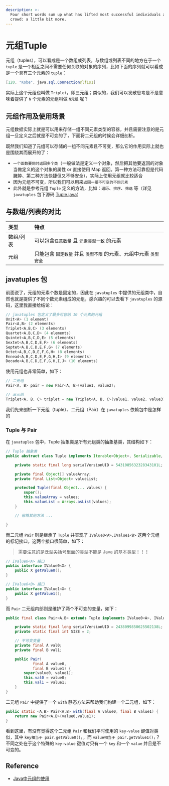 ```yaml
---
description: >-
  Four short words sum up what has lifted most successful individuals above the
  crowd: a little bit more.
---
```


# 元组Tuple

元组（tuples），可以看成是一个数组或列表，与数组或列表不同的地方在于一个 `tuple` 是一个相互之间不需要任何关联的对象的序列，比如下面的序列就可以看成是一个具有三个元素的 `tuple`：

```java
[120, "Kobe", java.sql.Connection@lf1s1]
```

实际上这个元组也叫做 `Triplet`，即三元组；类似的，我们可以发散思考是不是意味着提供了 `N` 个元素的元组叫做 `N元组` 呢？

## **元组作用及使用场景**

元组数据实际上就是可以用来存储一组不同元素类型的容器，并且需要注意的是元组一旦定义之后就是不可变的了，下面将二元组的时候会详细剖析。

既然我们知道了元组可以存储的一组不同元素且不可变，那么它的作用实际上就也是围绕其而展开的了：

* `一个函数要同时返回多个类`（一般做法是定义一个对象，然后把其他要返回的对象当做定义的这个对象的属性 or 直接使用 Map 返回。第一种方法可靠但是代码臃肿、第二种方法快捷但又不够安全），实际上使用元组就比较适合
* 因为元组不可变，所以我们可以用来`返回一组不可变的不同元素`
* 此外就是参考元组 `Tuple` 定义的方法，比如：`遍历`、`排序`、`筛选` 等（详见 `javatuples` 包下源码 [Tuple.java](https://github.com/javatuples/javatuples/blob/master/src/main/java/org/javatuples/Tuple.java)）

## **与数组/列表的对比**

| 类型 | 特点 |
| :--- | :--- |
| 数组/列表 | 可以包含`任意数量` 且 `元素类型一致` 的元素 |
| 元组 | 只能包含 `固定数量` 并且 `类型不限` 的元素、元组中元素 `类型安全` |

## **javatuples 包**

前面说了，元组的元素个数是固定的，因此在 `javatuples` 中提供的元组类中，自然也就是提供了不同个数元素组成的元组，感兴趣的可以去看下 `javatuples` 的源码，这里我直接给结论：

```java
// javatuples 包定义了最多可容纳 10 个元素的元组
Unit<A> (1 element)
Pair<A,B> (2 elements)
Triplet<A,B,C> (3 elements)
Quartet<A,B,C,D> (4 elements)
Quintet<A,B,C,D,E> (5 elements)
Sextet<A,B,C,D,E,F> (6 elements)
Septet<A,B,C,D,E,F,G> (7 elements)
Octet<A,B,C,D,E,F,G,H> (8 elements)
Ennead<A,B,C,D,E,F,G,H,I> (9 elements)
Decade<A,B,C,D,E,F,G,H,I,J> (10 elements)
```

使用元组也非常简单，如下：

```java
// 二元组
Pair<A, B> pair = new Pair<A, B>(value1, value2);

// 三元组
Triplet<A, B, C> triplet = new Triplet<A, B, C>(value1, value2, value3);
```

我们先来剖析一下元组（tuple）、二元组（Pair）在 `javatuples` 依赖包中是怎样的

### **Tuple 与 Pair**

在 `javatuples` 包中，Tuple 抽象类是所有元组类的抽象基类，其结构如下：

```java
// Tuple 抽象类
public abstract class Tuple implements Iterable<Object>, Serializable, Comparable<Tuple> {

    private static final long serialVersionUID = 5431085632328343101L;

    private final Object[] valueArray;
    private final List<Object> valueList;

    protected Tuple(final Object... values) {
        super();
        this.valueArray = values;
        this.valueList = Arrays.asList(values);
    }

    // 省略其他方法 ...

}
```

而二元组 `Pair` 则是继承了 `Tuple` 并实现了 `IValue0<A>,IValue1<B>` 这两个元组的标记接口，这两个接口很简单，如下：

> 需要注意的是泛型尖括号里面的类型不能是 Java 的基本类型！！！

```java
// IValue0<A> 接口
public interface IValue0<X> {
    public X getValue0();
}

// IValue0<B> 接口
public interface IValue1<X> {
    public X getValue1();
}
```

而 `Pair` 二元组内部则是维护了两个不可变的变量，如下：

```java
public final class Pair<A,B> extends Tuple implements IValue0<A>, IValue1<B> {

    private static final long serialVersionUID = 2438099850625502138L;
    private static final int SIZE = 2;

    // 不可变变量
    private final A val0;
    private final B val1;

    public Pair(
            final A value0, 
            final B value1) {
        super(value0, value1);
        this.val0 = value0;
        this.val1 = value1;
    }
}
```

二元组 `Pair` 中提供了一个 `with` 静态方法来帮助我们构建一个二元组，如下：

```java
public static <A,B> Pair<A,B> with(final A value0, final B value1) {
    return new Pair<A,B>(value0,value1);
}
```

看到这里，有没有觉得这个二元组 `Pair` 和我们平时使用的 `key-value` 键值对类似，其中 `key相当于 pair.getValue0();`，而 `value相当于 pair.getValue1();`？不同之处在于这个特殊的 `key-value` 键值对只有一个 `key` 和一个 `value` 并且是不可变的。

## **Reference**

* [Java中元组的使用](https://zhuanlan.zhihu.com/p/25572598)

